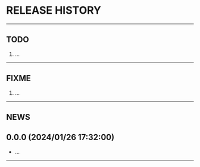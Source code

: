 # RELEASE HISTORY

********************************************************************************
## TODO
1. ...  

********************************************************************************
## FIXME
1. ...  

********************************************************************************
## NEWS

0.0.0 (2024/01/26 17:32:00)
------------------------------
- ...  



********************************************************************************
